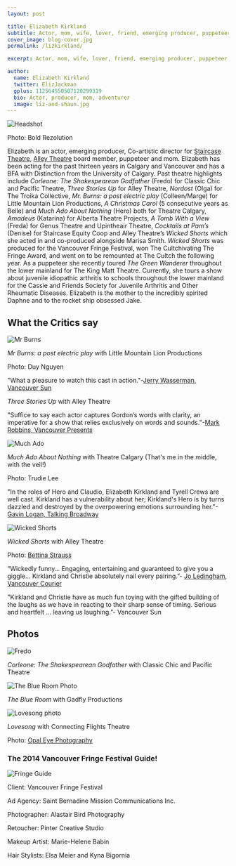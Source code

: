 ```yaml
---
layout: post

title: Elizabeth Kirkland
subtitle: Actor, mom, wife, lover, friend, emerging producer, puppeteer, crafter, adventurer.
cover_image: blog-cover.jpg
permalink: /lizkirkland/

excerpt: Actor, mom, wife, lover, friend, emerging producer, puppeteer, crafter, adventurer.

author:
  name: Elizabeth Kirkland
  twitter: ElizJackman
  gplus: 112564550507120299319
  bio: Actor, producer, mom, adventurer
  image: liz-and-shaun.jpg
---
```


![Headshot](/images/LizKirklandHeadshot.jpg)

Photo: Bold Rezolution

Elizabeth is an actor, emerging producer, Co-artistic director for [Staircase Theatre](https://www.staircasetheatre.com),  [Alley Theatre](http://alleytheatre.wix.com/alleytheatre) board member, puppeteer and mom. Elizabeth has been acting for the past thirteen years in Calgary and Vancouver and has a BFA with Distinction from the University of Calgary. Past theatre highlights include *Corleone: The Shakespearean Godfather* (Fredo) for Classic Chic and Pacific Theatre, *Three Stories Up* for Alley Theatre, *Nordost* (Olga) for The Troika Collective, *Mr. Burns: a post electric play* (Colleen/Marge) for Little Mountain Lion Productions, *A Christmas Carol* (5 consecutive years as Belle) and *Much Ado About Nothing* (Hero) both for Theatre Calgary, *Amadeus* (Katarina) for Alberta Theatre Projects, *A Tomb With a View* (Freda) for Genus Theatre and Upintheair Theatre, *Cocktails at Pam’s* (Denise) for Staircase Equity Coop and Alley Theatre’s *Wicked Shorts* which she acted in and co-produced alongside Marisa Smith. *Wicked Shorts* was produced for the Vancouver Fringe Festival, won The Cultchivating The Fringe Award, and went on to be remounted at The Cultch the following year. As a puppeteer she recently toured *The Green Wanderer* throughout the lower mainland for The King Matt Theatre. Currently, she tours a show about juvenile idiopathic arthritis to schools throughout the lower mainland for the Cassie and Friends Society for Juvenile Arthritis and Other Rheumatic Diseases. Elizabeth is the mother to the incredibly spirited Daphne and to the rocket ship obsessed Jake.

What the Critics say
--------------------

![Mr Burns](/images/MrBurnsSimpsonsFamily.JPG)

*Mr Burns: a post electric play* with Little Mountain Lion Productions

Photo: Duy Nguyen

"What a pleasure to watch this cast in action."-[Jerry Wasserman, Vancouver Sun](https://vancouversun.com/entertainment/local-arts/theatre-review-surviving-the-apocalypse-with-the-simpsons-in-mr-burns)

*Three Stories Up* with Alley Theatre

"Suffice to say each actor captures Gordon’s words with clarity, an imperative for a show that relies exclusively on words and sounds."-[Mark Robbins, Vancouver Presents](https://www.vancouverpresents.com/theatre/review-three-stories-up/)

![Much Ado](/images/MuchAdo.jpg)

*Much Ado About Nothing* with Theatre Calgary (That's me in the middle, with the veil!)

Photo: Trudie Lee

"In the roles of Hero and Claudio, Elizabeth Kirkland and Tyrell Crews are well cast. Kirkland has a vulnerability about her; Kirkland's Hero is by turns dazzled and destroyed by the overpowering emotions surrounding her."-[Gavin Logan, Talking Broadway](http://www.talkinbroadway.com/regional/canada/ca14.html)

![Wicked Shorts](/images/WickedShortsSignsOutside.jpg)

*Wicked Shorts* with Alley Theatre

Photo: [Bettina Strauss](http://best-foto.com/)

“Wickedly funny… Engaging, entertaining and guaranteed to give you a giggle… Kirkland and Christie absolutely nail every pairing.”- [Jo Ledingham, Vancouver Courier](http://www.vancourier.com/entertainment/short-plays-prove-wickedly-funny-1.390067)

"Kirkland and Christie have as much fun toying with the gifted building of the laughs as we have in reacting to their sharp sense of timing. Serious and heartfelt ... leaving us laughing.”- Vancouver Sun

Photos
------

![Fredo](/images/CorleoneFredo.jpg)

*Corleone: The Shakespearean Godfather* with Classic Chic and Pacific Theatre

![The Blue Room Photo](/images/TheBlueRoom.jpg)

*The Blue Room* with Gadfly Productions

![Lovesong photo](/images/Lovesongphoto.jpg)

*Lovesong* with Connecting Flights Theatre

Photo: [Opal Eye Photography](http://www.opaleyephotography.com/)

### The 2014 Vancouver Fringe Festival Guide!

![Fringe Guide](/images/FringeGuidePhoto.jpg)

Client: Vancouver Fringe Festival

Ad Agency: Saint Bernadine Mission Communications Inc.

Photographer: Alastair Bird Photography

Retoucher: Pinter Creative Studio

Makeup Artist: Marie-Helene Babin

Hair Stylists: Elsa Meier and Kyna Bigornia

